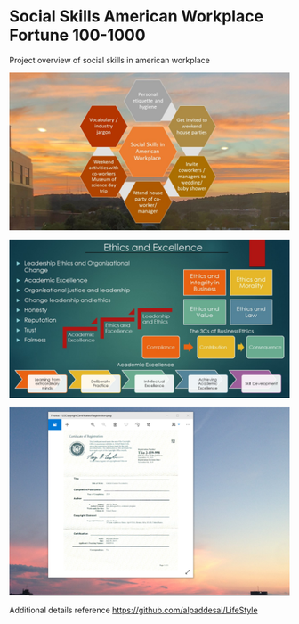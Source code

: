 # Social Skills American Workplace Fortune 100-1000 

Project overview of social skills in american workplace

![image](SocialSkillsinAmericanWorkplaceI.jpg)

![image](Ethics.jpg)

![image](USCopyrightCertificate.png)

Additional details reference https://github.com/alpaddesai/LifeStyle
